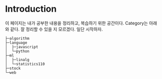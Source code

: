 # Introduction
이 페이지는 내가 공부한 내용을 정리하고, 복습하기 위한 공간이다. Category는 아래와 같다. 잘 정리할 수 있을 지 모르겠다. 일단 시작하자.
```
├─algorithm
├─language
│  ├─javascript
│  └─python
├─ml
│  ├─linalg
│  └─statistics110
├─stock
└─web
```
